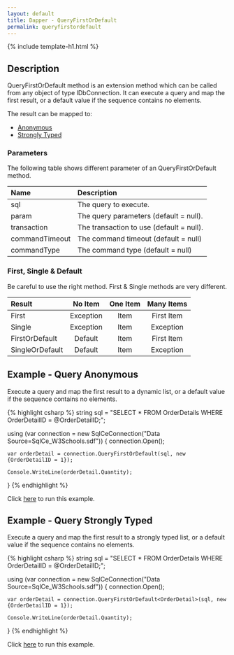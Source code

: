 ```yaml
---
layout: default
title: Dapper - QueryFirstOrDefault
permalink: queryfirstordefault
---
```


{% include template-h1.html %}

## Description
QueryFirstOrDefault method is an extension method which can be called from any object of type IDbConnection. It can execute a query and map the first result, or a default value if the sequence contains no elements.

The result can be mapped to:

- [Anonymous](#example---query-anonymous)
- [Strongly Typed](#example---query-strongly-typed)

### Parameters
The following table shows different parameter of an QueryFirstOrDefault method.

| Name | Description |
| :--- | :---------- |
| sql            | The query to execute. |
| param          | The query parameters (default = null). |
| transaction    | The transaction to use (default = null). |
| commandTimeout | The command timeout (default = null) |
| commandType    | The command type (default = null) |

### First, Single & Default
Be careful to use the right method. First & Single methods are very different.

| Result          | No Item   | One Item | Many Items |
| :-------------- | :-------: | :------: | :--------: |
| First           | Exception | Item     | First Item |
| Single          | Exception | Item     | Exception  |
| FirstOrDefault  | Default   | Item     | First Item |
| SingleOrDefault | Default   | Item     | Exception  |

## Example - Query Anonymous
Execute a query and map the first result to a dynamic list, or a default value if the sequence contains no elements.

{% highlight csharp %}
string sql = "SELECT * FROM OrderDetails WHERE OrderDetailID = @OrderDetailID;";

using (var connection = new SqlCeConnection("Data Source=SqlCe_W3Schools.sdf"))
{
	connection.Open();
	
	var orderDetail = connection.QueryFirstOrDefault(sql, new {OrderDetailID = 1});

	Console.WriteLine(orderDetail.Quantity);
}
{% endhighlight %}

Click [here](https://dotnetfiddle.net/58YMxR) to run this example.

## Example - Query Strongly Typed
Execute a query and map the first result to a strongly typed list, or a default value if the sequence contains no elements.

{% highlight csharp %}
string sql = "SELECT * FROM OrderDetails WHERE OrderDetailID = @OrderDetailID;";

using (var connection = new SqlCeConnection("Data Source=SqlCe_W3Schools.sdf"))
{
	connection.Open();
	
	var orderDetail = connection.QueryFirstOrDefault<OrderDetail>(sql, new {OrderDetailID = 1});

	Console.WriteLine(orderDetail.Quantity);
}
{% endhighlight %}

Click [here](https://dotnetfiddle.net/2WQ7sc) to run this example.

